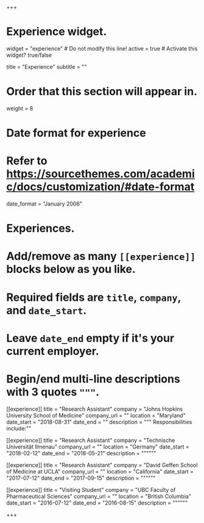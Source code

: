 +++
# Experience widget.
widget = "experience"  # Do not modify this line!
active = true  # Activate this widget? true/false

title = "Experience"
subtitle = ""

# Order that this section will appear in.
weight = 8

# Date format for experience
#   Refer to https://sourcethemes.com/academic/docs/customization/#date-format
date_format = "January 2006"

# Experiences.
#   Add/remove as many `[[experience]]` blocks below as you like.
#   Required fields are `title`, `company`, and `date_start`.
#   Leave `date_end` empty if it's your current employer.
#   Begin/end multi-line descriptions with 3 quotes `"""`.
[[experience]]
  title = "Research Assistant"
  company = "Johns Hopkins University School of Medicine"
  company_url = ""
  location = "Maryland"
  date_start = "2018-08-31"
  date_end = ""
  description = """
  Responsibilities include:""
  

[[experience]]
  title = "Research Assistant"
  company = "Technische Universität Ilmenau"
  company_url = ""
  location = "Germany"
  date_start = "2018-02-12"
  date_end = "2018-05-21"
  description = """"""
  
[[experience]]
  title = "Research Assistant"
  company = "David Geffen School of Medicine at UCLA"
  company_url = ""
  location = "California"
  date_start = "2017-07-12"
  date_end = "2017-09-15"
  description = """"""  
  
[[experience]]
  title = "Visiting Student"
  company = "UBC Faculty of Pharmaceutical Sciences"
  company_url = ""
  location = "British Columbia"
  date_start = "2016-07-12"
  date_end = "2016-08-15"
  description = """"""    

+++
